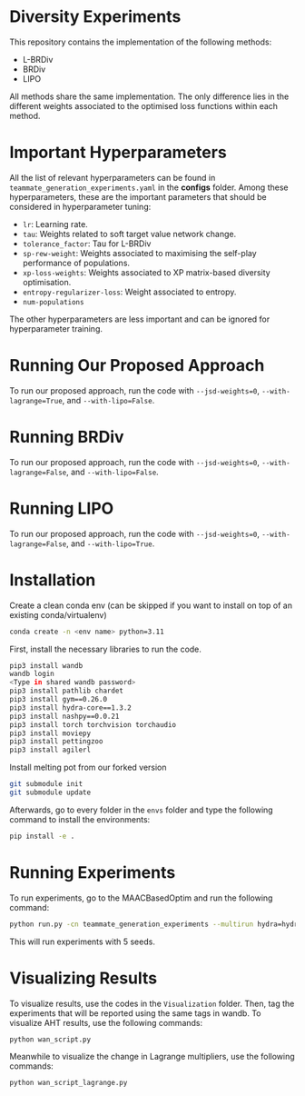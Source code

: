 # Diversity Experiments
This repository contains the implementation of the following methods:

- L-BRDiv
- BRDiv
- LIPO


All methods share the same implementation. The only difference lies in the different weights associated to the optimised loss functions within each method.

# Important Hyperparameters
All the list of relevant hyperparameters can be found in ``teammate_generation_experiments.yaml`` in the **configs** folder. Among these hyperparameters, these are the important parameters that should be considered in hyperparameter tuning:

- ``lr``: Learning rate.
- ``tau``: Weights related to soft target value network change.
- ``tolerance_factor``: Tau for L-BRDiv
- ``sp-rew-weight``: Weights associated to maximising the self-play performance of populations.
- ``xp-loss-weights``: Weights associated to XP matrix-based diversity optimisation.
- ``entropy-regularizer-loss``: Weight associated to entropy.
- ``num-populations``

The other hyperparameters are less important and can be ignored for hyperparameter training.

# Running Our Proposed Approach

To run our proposed approach, run the code with ``--jsd-weights=0``, ``--with-lagrange=True``, and ``--with-lipo=False``.

# Running BRDiv

To run our proposed approach, run the code with ``--jsd-weights=0``, ``--with-lagrange=False``, and ``--with-lipo=False``.

# Running LIPO

To run our proposed approach, run the code with ``--jsd-weights=0``, ``--with-lagrange=False``, and ``--with-lipo=True``.

# Installation
Create a clean conda env (can be skipped if you want to install on top of an existing conda/virtualenv)
```bash
conda create -n <env name> python=3.11
```
First, install the necessary libraries to run the code.
```bash
pip3 install wandb
wandb login
<Type in shared wandb password>
pip3 install pathlib chardet
pip3 install gym==0.26.0
pip3 install hydra-core==1.3.2
pip3 install nashpy==0.0.21
pip3 install torch torchvision torchaudio
pip3 install moviepy
pip3 install pettingzoo
pip3 install agilerl
```

Install melting pot from our forked version
```bash
git submodule init
git submodule update
```

Afterwards, go to every folder in the ```envs``` folder and type the following command to install the environments:
```bash
pip install -e .
```

# Running Experiments

To run experiments, go to the MAACBasedOptim and run the following command:
```bash
python run.py -cn teammate_generation_experiments --multirun hydra=hydra_slurm ++run.seed=1,2,3,4,5
```
This will run experiments with 5 seeds.

# Visualizing Results
To visualize results, use the codes in the ```Visualization``` folder. Then, tag the experiments that will be reported using the same tags in wandb.
To visualize AHT results, use the following commands:
```bash
python wan_script.py
```

Meanwhile to visualize the change in Lagrange multipliers, use the following commands:
```bash
python wan_script_lagrange.py
```
